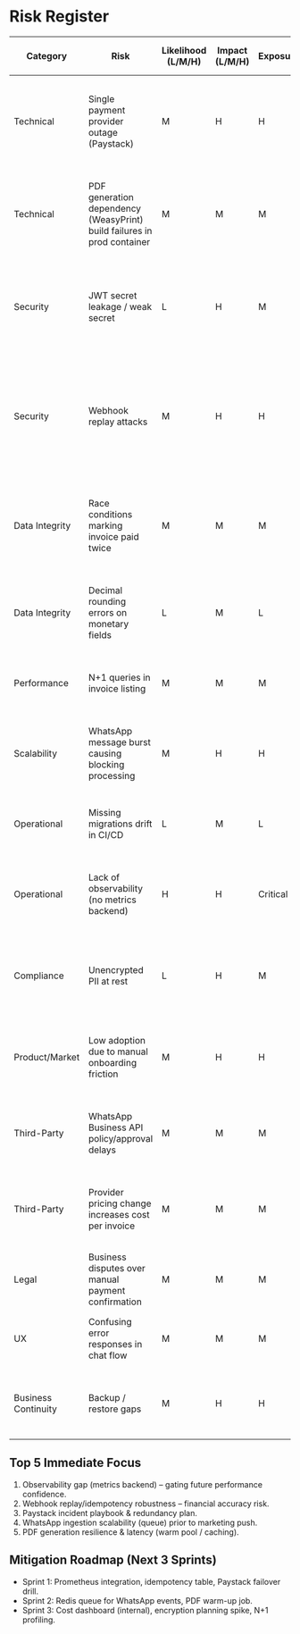 # Risk Register

| Category | Risk | Likelihood (L/M/H) | Impact (L/M/H) | Exposure | Mitigation / Preventative Controls | Trigger / Leading Indicator | Owner | Status |
|----------|------|--------------------|----------------|----------|------------------------------------|-----------------------------|-------|--------|
| Technical | Single payment provider outage (Paystack) | M | H | H | Abstract provider layer (DONE), document manual failover, fallback retry queue | Elevated 5xx from provider, webhook delays >5m | Eng (Payments) | Open |
| Technical | PDF generation dependency (WeasyPrint) build failures in prod container | M | M | M | Feature flag (DONE), fallback to ReportLab (DONE), pre-build layer, health check at startup | Startup log error, latency spike >2s PDF | Eng (Platform) | Monitoring |
| Security | JWT secret leakage / weak secret | L | H | M | Rotatable secret via env, enforce min length >32 chars, secret rotation runbook | Git history scan finds secret, static scan alert | Eng (Security) | Open |
| Security | Webhook replay attacks | M | H | H | HMAC verification (Paystack), store signature + event id for idempotency (PARTIAL), enforce timestamp skew window | Duplicate event accepted, mismatch counts | Eng (Backend) | Mitigating |
| Data Integrity | Race conditions marking invoice paid twice | M | M | M | DB transaction + unique constraint on payment reference, idempotency key table | Duplicate payment rows, double metric | Eng (Backend) | Open |
| Data Integrity | Decimal rounding errors on monetary fields | L | M | L | Use Decimal with quantization, central currency util, tests on edge sums | Assertion failure in currency tests | Eng (Finance Domain) | Planned |
| Performance | N+1 queries in invoice listing | M | M | M | Eager load relationships, profiling early with test dataset | P95 list invoices >800ms | Eng (Backend) | Planned |
| Scalability | WhatsApp message burst causing blocking processing | M | H | H | Async queue (Redis) for ingestion, backpressure metrics, rate limit per issuer | Event loop backlog warnings | Eng (Platform) | Planned |
| Operational | Missing migrations drift in CI/CD | L | M | L | Alembic autogen diff check in CI (fail if pending) | CI job failing alembic diff | DevOps | Planned |
| Operational | Lack of observability (no metrics backend) | H | H | Critical | Metrics facade (DONE), integrate Prometheus + Grafana early | Unknown latency spikes reports | Eng (Platform) | Open |
| Compliance | Unencrypted PII at rest | L | H | M | Use encrypted volume, future field-level encryption (TBD) | Audit finding, external request | Eng (Security) | Planned |
| Product/Market | Low adoption due to manual onboarding friction | M | H | H | Guided WA onboarding flow, minimal required fields, referral incentives | Drop-off >40% before first invoice | Product | Open |
| Third-Party | WhatsApp Business API policy/approval delays | M | M | M | Sandbox simulation layer (stub), parallel application process | Approval pending >30 days | Ops | Monitoring |
| Third-Party | Provider pricing change increases cost per invoice | M | M | M | Cost dashboard, negotiation thresholds, multi-provider arbitrage | Cost/invoice +25% MoM | Finance | Planned |
| Legal | Business disputes over manual payment confirmation | M | M | M | Provide clear audit trail & customer-facing receipts | Escalated support requests | Legal | Planned |
| UX | Confusing error responses in chat flow | M | M | M | Unified error adapter to user-friendly prompts, test scripts | High support FAQ creation | UX | Planned |
| Business Continuity | Backup / restore gaps | M | H | H | Nightly logical dumps, RPO/RTO doc, restore drill quarterly | Failed restore test | DevOps | Planned |

## Top 5 Immediate Focus
1. Observability gap (metrics backend) – gating future performance confidence.
2. Webhook replay/idempotency robustness – financial accuracy risk.
3. Paystack incident playbook & redundancy plan.
4. WhatsApp ingestion scalability (queue) prior to marketing push.
5. PDF generation resilience & latency (warm pool / caching).

## Mitigation Roadmap (Next 3 Sprints)
- Sprint 1: Prometheus integration, idempotency table, Paystack failover drill.
- Sprint 2: Redis queue for WhatsApp events, PDF warm-up job.
- Sprint 3: Cost dashboard (internal), encryption planning spike, N+1 profiling.

